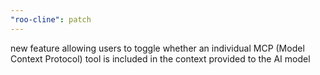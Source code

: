 ```yaml
---
"roo-cline": patch
---
```


new feature allowing users to toggle whether an individual MCP (Model Context Protocol) tool is included in the context provided to the AI model
